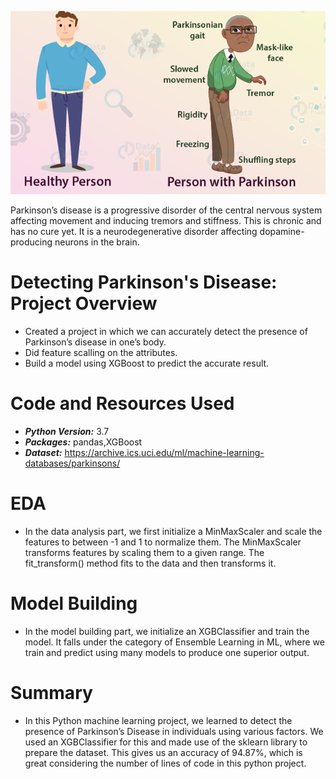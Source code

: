 ![](https://github.com/PrachiPatel15/Detecting-Parkinson-s-Disease/blob/main/disease.png)

Parkinson’s disease is a progressive disorder of the central nervous system affecting movement and inducing tremors and stiffness.
This is chronic and has no cure yet. It is a neurodegenerative disorder affecting dopamine-producing neurons in the brain.

# Detecting Parkinson's Disease: Project Overview
- Created a project in which we can accurately detect the presence of Parkinson’s disease in one’s body.
- Did feature scalling on the attributes.
- Build a model using XGBoost to predict the accurate result.

# Code and Resources Used
- ***Python Version:*** 3.7
- ***Packages:*** pandas,XGBoost
- ***Dataset:*** https://archive.ics.uci.edu/ml/machine-learning-databases/parkinsons/

# EDA
- In the data analysis part, we first initialize a MinMaxScaler and scale the features to between -1 and 1 to normalize them. The MinMaxScaler transforms features by scaling them to a given range. The fit_transform() method fits to the data and then transforms it.  

# Model Building
-  In the model building part, we initialize an XGBClassifier and train the model. It falls under the category of Ensemble Learning in ML, where we train and predict using many models to produce one superior output.

# Summary
- In this Python machine learning project, we learned to detect the presence of Parkinson’s Disease in individuals using various factors. We used an XGBClassifier for this and made use of the sklearn library to prepare the dataset. This gives us an accuracy of 94.87%, which is great considering the number of lines of code in this python project.

